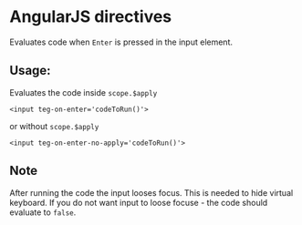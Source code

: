 # AngularJS directives

Evaluates code when `Enter` is pressed in the input element.

## Usage:

Evaluates the code inside `scope.$apply`

    <input teg-on-enter='codeToRun()'>

or without `scope.$apply`

    <input teg-on-enter-no-apply='codeToRun()'>

## Note

After running the code the input looses focus. This is needed to hide virtual keyboard.
If you do not want input to loose focuse - the code should evaluate to `false`.
